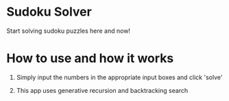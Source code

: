 # Sudoku Solver

Start solving sudoku puzzles here and now!

# How to use and how it works

1. Simply input the numbers in the appropriate input boxes and click 'solve'

2. This app uses generative recursion and backtracking search 
